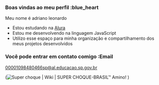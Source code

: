 ### Boas vindas ao meu perfil :blue_heart

Meu nome é adriano leonardo

- Estou estudando na [Alura](https://www.alura.com.br)
- Estou me desenvolvendo na linguagem JavaScript
- Utilizo esse espaço para minha organização e compartilhamento dos meus projetos desenvolvidos

### Você pode entrar em contato comigo :Email


00001098480466sp@al.educacao.sp.gov.br


(<img src="https://pa1.aminoapps.com/6450/cbaabd744d2b9b9b420934e2ef7f22553ddab2ba_00.gif" alt="Super choque | Wiki | SUPER CHOQUE-BRASIL™ Amino"/>!
)
